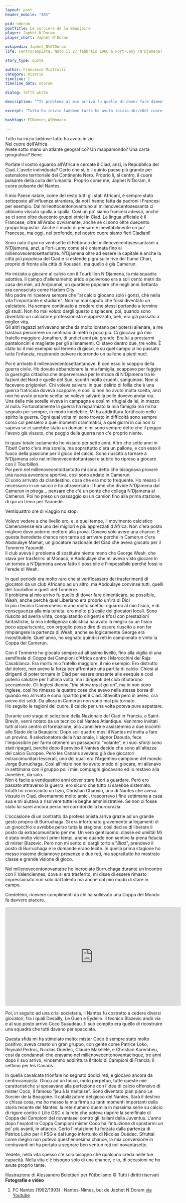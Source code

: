 ```yaml
---
layout: post
header_mobile: "48%"

pid: ndoram
postTitle: Le sorciere de la Beaujoire
player: Japhet N'Doram
player_short: Japhet N'Doram

wikipedia: Japhet_N%27Doram
life: Centrocampista. Nato il 27 febbraio 1966 a Fort-Lamy (N'Djamena) Repubblica del Ciad

story_type: quote

author: Francesco Mistrulli
category: miserie
timeline: 1
timeline_data: ndoram

dialog: left5 white

description: "“Il problema al mio arrivo fu quello di dover fare dimenticare Weah, anche perché quel Liberiano era proprio un'ira di Dio!”"

excerpt: "Tutto ha inizio laddove tutto ha avuto inizio.<br/>Nel cuore dell’Africa."

hashtags: FCNantes,ASMonaco

---
```

Tutto ha inizio laddove tutto ha avuto inizio.  
Nel cuore dell'Africa.  
Avete sotto mano un atlante geografico? Un mappamondo? Una carta geografica? Bene.  

Portate il vostro sguardo all'Africa e cercate il Ciad, anzi, la Repubblica del Ciad. L'avete individuata? Certo che sì, è il quinto paese più grande per estensione territoriale del Continente Nero. Proprio lì, al centro, il cuore pulsante della culla dell'umanità. Proprio come me, Japhet N'Doram, il cuore pulsante del Nantes.

Il mio Paese natale, come del resto tutti gli stati Africani, è sempre stato sottoposto all'influenza straniera, da noi l'hanno fatta da padroni i Francesi per esempio. Dal milleottocentonovantuno al millenovecentosessanta ci abbiamo vissuto spalla a spalla. Così un po' siamo francesi adesso, anche se ci sono oltre duecento gruppi etnici in Ciad. La lingua ufficiale è il Francese, oltre all'Arabo ovviamente, anche se ci sono oltre duecento gruppi linguistici. Anche il modo di pensare è inevitabilmente un po' Francese, ma oggi, nel profondo, nel nostro cuore siamo fieri Ciadiani!

Sono nato il giorno ventisette di Febbraio del millenovecentosessantasei a N'Djamena, anzi, a Fort-Lamy come si è chiamata fino al millenovecentosettantatre. N'Djamena oltre ad essere la capitale è anche la città più popolosa del Ciad e si estende pigra sulle rive del fiume Chari, proprio di fronte alla città di Kousséri, ma quello è già Camerun.

Ho iniziato a giocare al calcio con il Tourbillon N'Djamena, la mia squadra adottiva. Il campo d'allenamento arido e polveroso era a soli cento metri da casa dei miei, ad Ardjoumal, un quartiere popolare che negli anni Settanta era conosciuto come Harlem City.  
Mio padre mi ripeteva sempre che "al calcio giocano solo i gonzi, che nella vita l'importante è studiare". Non ha mai saputo che fossi diventato un calciatore. Ha sempre continuato a credere che stessi portando a termine gli studi. Non ho mai voluto dargli questo dispiacere, poi, quando sono diventato un calciatore professionista e apprezzato, beh, era già passato a miglior vita.  
Gli altri ragazzi arrivavano anche da molto lontano per potersi allenare, a me bastava percorrere un centinaio di metri o poco più. Ci giocava già mio fratello maggiore Jonathan, di undici anni più grande. Era lui a prestarmi pantaloncini e magliette per gli allenamenti. Ci stavo dentro due, tre volte. È stato lui il mio esempio sul terreno di gioco, e su quel campo ci ho passato tutta l'infanzia, respirando polvere ricorrendo un pallone a piedi nudi.

Poi è arrivato il millenovecentosettantanove. E con esso lo scoppio della guerra civile. Ho dovuto abbandonare la mia famiglia, scappavo per fuggire la guerriglia cittadina che imperversava per le strade di N'Djamena tra le fazioni del Nord e quelle del Sud, scontri molto cruenti, sanguinosi. Non si facevano prigionieri. Chi voleva salvarsi in quel delirio di follia che è una guerra fratricida doveva scappare, e così io non ho avuto molta scelta, anzi non ho avuto proprio scelta: se volevo salvare la pelle dovevo andar via. Una delle mie sorelle viveva in campagna e così mi rifugiai da lei, in mezzo al nulla. Fortunatamente la guerra ha risparmiato la mia famiglia ma mi ha segnato per sempre, in modo indelebile. Mi ha addirittura fortificato nello spirito la guerra. Ogni qual volta mi sono trovato in difficoltà sono sempre corso col pensiero a quei momenti drammatici, a quei giorni in cui non si sapeva se ci sarebbe stato un domani e mi sono sempre detto che il peggio l'avevo già vissuto, che peggio della guerra non c'è proprio niente.

In quasi totale isolamento ho vissuto per sette anni. Altro che sette anni in Tibet! Certo c'era mia sorella, ma soprattutto c'era un pallone, e con esso il fuoco della passione per il gioco del calcio. Sono riuscito a tornare a N'Djamena solo nel millenovecentottantasei e subito ho ripreso a giocare con il Tourbillon.  
Poi però nel millenovecentottantotto mi sono detto che bisognava provare una nuova avventura sportiva, così sono andato in Camerun.  
Ci sono arrivato da clandestino, cosa che era molto frequente. Ho messo il necessario in un sacco e ho attraversato il fiume che divide N'Djamena dal Camerun in piroga… pensare che c'è un ponte che collega N'Djamena al Camerun. Poi ho preso un passaggio su un camion fino alla prima stazione, di qui un treno per Yaoundè.

Ventiquattro ore di viaggio no stop.

Volevo vedere a che livello ero, e, a quel tempo, il movimento calcistico Camerunense era uno dei migliori e più apprezzati d'Africa. Non c'era posto migliore dove potermi mettere alla prova. Dovevo solo avere una chance. E questa benedetta chance non tarda ad arrivare perché in Camerun c'era Abdoulaye Mamat, un giocatore nazionale del Ciad che aveva giocato per il Tonnerre Yaoundé.  
Il club aveva il problema di sostituire niente meno che George Weah, che stava per trasferirsi al Monaco, e Abdoulaye che mi aveva visto giocare in un torneo a N'Djamena aveva fatto il possibile e l'impossibile perché fossi io l'erede di Weah.  

In quel periodo era molto raro che si verificassero dei trasferimenti di giocatori da un club Africano ad un altro, ma Abdoulaye convinse tutti, quelli del Tourbillon e quelli del Tonnerre.  
Il problema al mio arrivo fu quello di dover fare dimenticare, se possibile, Weah, anche perché quel Liberiano era proprio un'ira di Dio!  
In più i tecnici Camerunensi erano molto scettici riguardo al mio fisico, e di conseguenza alla mia tenuta: ero molto più esile dei giocatori locali. Sono riuscito ad averla vinta, conquistando dirigenti e tifosi con prestazioni fantastiche, la mia intelligenza calcistica ha avuto la meglio su un fisico poco appariscente, con orgoglio posso dire di essere riuscito a non far rimpiangere la partenza di Weah, anche se logicamente George era insostituibile. Quell'anno, ho segnato quindici reti in campionato e vinto la Coppa del Camerun.

Con il Tonnerre ho giocato sempre ad altissimo livello, fino alla vigilia di una semifinale di Coppa dei Campioni d'Africa contro i Marocchini del Raja Casablanca. Era morto mio fratello maggiore, il mio esempio. Ero distrutto dal dolore, non avevo la forza per affrontare una partita di calcio. Chiesi ai dirigenti di poter tornare in Ciad per essere presente alle esequie e così poterlo salutare per l'ultima volta, ma i dirigenti del club rifiutarono seccamente. Gli Inglesi dicono "_the show must go on_", ma io non sono Inglese, così ho rimesso le quattro cose che avevo nella stessa borsa di quando ero arrivato e sono ripartito per il Ciad. Stavolta però in aereo, ora avevo dei soldi. Da allora in Camerun non sono mai più tornato.  
Ho seguito le ragioni del cuore, il calcio per una volta poteva pure aspettare.

Durante uno stage di selezione della Nazionale del Ciad in Francia, a Saint-Brevin, venni notato da un tecnico del Nantes Atlantique. Venimmo invitati tutti al loro centro di formazione, alla Jonelière e assistemmo a due incontri allo Stade de la Beaujoire. Dopo soli quattro mesi il Nantes mi invita a fare un provino. Il selezionatore della Nazionale, il signor Daouda, fece l'impossibile per farmi ottenere un passaporto "volante", e i suoi sforzi sono stati ripagati, perché dopo il provino il Nantes decide che sono all'altezza del calcio Europeo. Però les Canaris avevano già due giocatori extracomunitari tesserati, uno dei quali era l'Argentino campione del mondo Jorge Burruchaga. Così all'inizio non ho avuto modo di giocare, mi allenavo in settimana con il gruppo poi i miei compagni giocavano ed io restavo alla Jonelière, da solo.  
Non è facile a ventiquattro anni dover stare fuori a guardare. Però ero passato attraverso la guerra, ero sicuro che tutto si sarebbe sistemato. Infatti ho conosciuto un tizio, Christian Chauvin, uno di Nantes che aveva vissuto in Ciad, diventammo molto amici, trascorrevo i fine settimana a casa sua e mi aiutava a risolvere tutte le beghe amministrative. Se non ci fosse stato lui sarei ancora perso nei corridoi della burocrazia.

L'occasione di un contratto da professionista arriva grazie ad un grande gesto proprio di Burruchaga. Si era infortunato gravemente ai legamenti di un ginocchio e avrebbe perso tutta la stagione, così decise di liberare il posto da extracomunitario per me. Un vero gentiluomo: classe ed umiltà! Mi è stato molto vicino i primi tempi, anche quando non sentivo la piena fiducia di mister Blazevic. Però non mi sento di dargli torto a "_Blaz_", prendevo il posto di Burruchaga e le domande erano lecite. In quella prima stagione ho messo insieme diciannove presenze e due reti, ma soprattutto ho mostrato classe e grande visione di gioco.

Nel millenovecentonovantatre ho incrociato Burruchaga durante un incontro con il Valenciennes, dove si era trasferito, mi disse di essere rimasto impressionato non solo dal talento ma anche dal mio modo di stare in campo.

Credetemi, ricevere complimenti da chi ha sollevato una Coppa del Mondo fa davvero piacere.

<div class="text-center">
  <div class="videoWrapper">
    <iframe width="560" height="315" src="https://www.youtube-nocookie.com/embed/giW4MPQc3_A" frameborder="0" allow="accelerometer; autoplay; encrypted-media; gyroscope; picture-in-picture" allowfullscreen></iframe>
  </div>
</div>


Poi, in seguito ad una crisi societaria, il Nantes fu costretto a cedere diversi giocatori, fra i quali Desailly, Le Guen e Eydelie. Il tecnico Blazevic andò via e al suo posto arrivò Coco Suaudeau. Il suo compito era quello di ricostruire una squadra che tutti davano per spacciata.

Questa sfida mi ha stimolato molto: mister Coco è sempre stato molto positivo, aveva creato un gran gruppo, con gente come Patrice Loko, Reynald Pedros, Nicolas Ouédec, Claude Makélélé, e Christian Karembeu, così da condannati che eravamo nel millenovecentonovantacinque, tre anni dopo il suo arrivo, vincemmo addirittura il titolo di Campioni di Francia, il settimo per les Canaris.  

In quella cavalcata trionfale ho segnato dodici reti, e giocavo ancora da centrocampista. Gioco ad un tocco, moto perpetuo, tutte queste mie caratteristiche si sposavano alla perfezione con l'idea di calcio offensivo di mister Coco, il famoso "jeu à la nantaise". Sono diventato pian piano Le Sorcier de la Beaujoire. Il catalizzatore del gioco del Nantes. Sarà il destino o chissà cosa, ma ho messo la mia firma su tanti momenti importanti della storia recente del Nantes: la rete numero duemila in massima serie su calcio di rigore contro il Lille OSC o la rete che poteva riaprire la semifinale di Coppa dei Campioni del novantasei contro gli Italiani della Juventus. L'anno dopo l'exploit in Coppa Campioni mister Coco ha l'intuizione di spostarmi un po' più avanti, in attacco. Certo l'intuizione fu forzata dalla partenza di Patrice Loko per il PSG e dal lungo infortunio di Nicolas Ouédec. Sfruttai come meglio non potevo quest'ennesima chance, la mia conversione in centravanti mi ha portato a segnare ben ventun reti nel novantasette.

Vedete, nella vita spesso c'è solo bisogno che qualcuno creda nelle tue capacità. Nella vita c'è bisogno solo di una chance, e io, di occasioni ne ho avute proprio tante.


<div class="post-disclaimer">
Illustrazione di Alessandro Bolettieri per Fútbolismo &copy; Tutti i diritti riservati
</div>

<div class="post-disclaimer">
  <b>Fotografie e video</b>
  <ol>
    <li>FC Nantes (1992/1993) : Nantes-Nîmes, but de Japhet N'Doram <a href="https://www.youtube.com/watch?v=giW4MPQc3_A" target="_blank">via Youtube</a></li>
  </ol>
</div>

<script>
var ndoram=[
                {
                    type:"birth",
                    category:"event",
                    timestamps:[new Date(1966,2-1,27)],
                    text:{
                        body:"Il 27 febbraio 1966, a Fort-Lamy (N'Djamena) nella Repubblica del Ciad, nasce Japhet N'Doram",
                        link:null
                    }
                },
                {
                    type:"club",
                    category:"range",
                    timestamps:[1984,1989],
                    team:"Tourbillon FC N'Djamena",
                    text:{
                        body:"Gioca dal 1984 al 1987 in patria, al Tourbillon, dove vince il campionato del Ciad nel 1987 e la coppa del Ciad (1987,1988).",
                        link:null
                    }
                },
                {
                    type:"club",
                    category:"range",
                    timestamps:[1989,1990],
                    team:"Tonnerre Yaoundé",
                    text:{
                        body:"Nel 1988 si trasferisce in Camerun, al Tonnerre Yaoundé. In due anni di permanenza vince una MTN Elite One e una Coppa del Camerun.",
                        link:null
                    }
                },
                {
                    type:"club",
                    category:"range",
                    timestamps:[1990,1996],
                    team:"FC Nantes",
                    text:{
                        body:"Nel 1990 si trasferisce in Francia, al Nantes, con cui vince la Division 1 nel 1995.",
                        link:null
                    }
                },
                {
                    type:"club",
                    category:"range",
                    timestamps:[1996,1997],
                    team:"AS Monaco",
                    text:{
                        body:"Nel 1997 viene acquistato dal Monaco, con cui gioca l'ultima stagione della sua carriera.",
                        link:null
                    }
                },
                {
                    type:"national",
                    timestamps:[1989,1997],
                    team:"Ciad",
                    apps:13,
                    goals:1
                },
            ];
</script>
